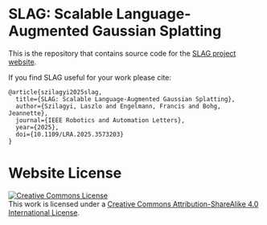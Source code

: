 # SLAG: Scalable Language-Augmented Gaussian Splatting

This is the repository that contains source code for the [SLAG project website](https://slag-project.github.io/).

If you find SLAG useful for your work please cite:
```
@article{szilagyi2025slag,
  title={SLAG: Scalable Language-Augmented Gaussian Splatting}, 
  author={Szilagyi, Laszlo and Engelmann, Francis and Bohg, Jeannette},
  journal={IEEE Robotics and Automation Letters}, 
  year={2025},
  doi={10.1109/LRA.2025.3573203}
}
```

# Website License
<a rel="license" href="http://creativecommons.org/licenses/by-sa/4.0/"><img alt="Creative Commons License" style="border-width:0" src="https://i.creativecommons.org/l/by-sa/4.0/88x31.png" /></a><br />This work is licensed under a <a rel="license" href="http://creativecommons.org/licenses/by-sa/4.0/">Creative Commons Attribution-ShareAlike 4.0 International License</a>.
